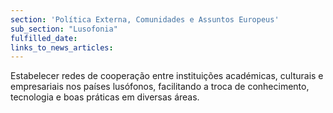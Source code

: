 ```yaml
---
section: 'Política Externa, Comunidades e Assuntos Europeus'
sub_section: "Lusofonia"
fulfilled_date:
links_to_news_articles:
---
```


Estabelecer redes de cooperação entre instituições académicas, culturais e empresariais nos países lusófonos, facilitando a troca de conhecimento, tecnologia e boas práticas em diversas áreas.